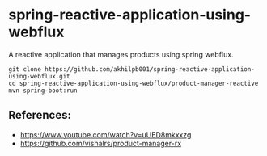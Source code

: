 # spring-reactive-application-using-webflux

A reactive application that manages products using spring webflux.

```
git clone https://github.com/akhilpb001/spring-reactive-application-using-webflux.git
cd spring-reactive-application-using-webflux/product-manager-reactive
mvn spring-boot:run
```

## References:
- https://www.youtube.com/watch?v=uUED8mkxxzg
- https://github.com/vishalrs/product-manager-rx
